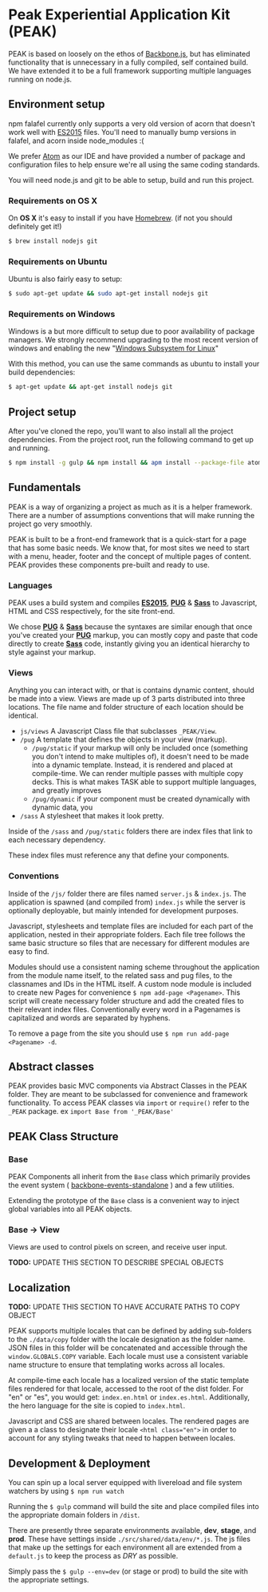 # Peak Experiential Application Kit (PEAK)

PEAK is based on loosely on the ethos of [Backbone.js](http://backbonejs.com), but has eliminated functionality that is unnecessary in a fully compiled, self contained build. We have extended it to be a full framework supporting multiple languages running on node.js.

## Environment setup

npm falafel currently only supports a very old version of acorn that doesn't work well with [ES2015] files. You'll need to manually bump versions in falafel, and acorn inside node_modules :(

We prefer [Atom](http://atom.io) as our IDE and have provided a number of package and configuration files to help ensure we're all using the same coding standards.

You will need node.js and git to be able to setup, build and run this project.

### Requirements on OS X

On **OS X** it's easy to install if you have [Homebrew]. (if not you should definitely get it!)

````bash
$ brew install nodejs git
````

### Requirements on Ubuntu

Ubuntu is also fairly easy to setup:

````bash
$ sudo apt-get update && sudo apt-get install nodejs git
````

### Requirements on Windows

Windows is a but more difficult to setup due to poor availability of package managers. We strongly recommend upgrading to the most recent version of windows and enabling the new "[Windows Subsystem for Linux](http://www.howtogeek.com/249966/how-to-install-and-use-the-linux-bash-shell-on-windows-10/)"

With this method, you can use the same commands as ubuntu to install your build dependencies:

````bash
$ apt-get update && apt-get install nodejs git
````

## Project setup

After you've cloned the repo, you'll want to also install all the project dependencies. From the project root, run the following command to get up and running.

````bash
$ npm install -g gulp && npm install && apm install --package-file atom-packages.txt
````

## Fundamentals

PEAK is a way of organizing a project as much as it is a helper framework. There are a number of assumptions conventions that will make running the project go very smoothly.

PEAK is built to be a front-end framework that is a quick-start for a page that has some basic needs. We know that, for most sites we need to start with a menu, header, footer and the concept of multiple pages of content. PEAK provides these components pre-built and ready to use.

### Languages

PEAK uses a build system and compiles **[ES2015]**, **[PUG]** & **[Sass]** to Javascript, HTML and CSS respectively, for the site front-end.

We chose **[PUG]** & **[Sass]** because the syntaxes are similar enough that once you've created your **[PUG]** markup, you can mostly copy and paste that code directly to create **[Sass]** code, instantly giving you an identical hierarchy to style against your markup.

### Views

Anything you can interact with, or that is contains dynamic content, should be made into a view. Views are made up of 3 parts distributed into three locations. The file name and folder structure of each location should be identical.

* `js/views` A Javascript Class file that subclasses `_PEAK/View`.
* `/pug` A template that defines the objects in your view (markup).
	* `/pug/static` if your markup will only be included once (something you don't intend to make multiples of), it doesn't need to be made into a dynamic template. Instead, it is rendered and placed at compile-time. We can render multiple passes with multiple copy decks. This is what makes TASK able to support multiple languages, and greatly improves
	* `/pug/dynamic` if your component must be created dynamically with dynamic data, you
* `/sass` A stylesheet that makes it look pretty.

Inside of the `/sass` and `/pug/static` folders there are index files that link to each necessary dependency.

These index files must reference any that define your components.

### Conventions
Inside of the `/js/` folder there are files named `server.js` & `index.js`. The application is spawned (and compiled from) `index.js` while the server is optionally deployable, but mainly intended for development purposes.

Javascript, stylesheets and template files are included for each part of the application, nested in their appropriate folders. Each file tree follows the same basic structure so files that are necessary for different modules are easy to find.

Modules should use a consistent naming scheme throughout the application from the module name itself, to the related sass and pug files, to the classnames and IDs in the HTML itself. A custom node module is included to create new Pages for convenience `$ npm add-page <Pagename>`. This script will create necessary folder structure and add the created files to their relevant index files. Conventionally every word in a Pagenames is capitalized and words are separated by hyphens.

To remove a page from the site you should use `$ npm run add-page <Pagename> -d`.

## Abstract classes

PEAK provides basic MVC components via Abstract Classes in the PEAK folder. They are meant to be subclassed for convenience and framework functionality. To access PEAK classes via `import` or `require()` refer to the `_PEAK` package. ex `import Base from '_PEAK/Base'`

## PEAK Class Structure

### Base
PEAK Components all inherit from the `Base` class which primarily provides the event system ( [backbone-events-standalone] ) and a few utilities.

Extending the prototype of the `Base` class is a convenient way to inject global variables into all PEAK objects.

### Base -> View

Views are used to control pixels on screen, and receive user input.

**TODO:** UPDATE THIS SECTION TO DESCRIBE SPECIAL OBJECTS


## Localization

**TODO:** UPDATE THIS SECTION TO HAVE ACCURATE PATHS TO COPY OBJECT

PEAK supports multiple locales that can be defined by adding sub-folders to the `./data/copy` folder with the locale designation as the folder name. JSON files in this folder will be concatenated and accessible through the `window.GLOBALS.COPY` variable. Each locale must use a consistent variable name structure to ensure that templating works across all locales.

At compile-time each locale has a localized version of the static template files rendered for that locale, accessed to the root of the dist folder. For "en" or "es", you would get: `index.en.html` or `index.es.html`. Additionally, the hero language for the site is copied to `index.html`.

Javascript and CSS are shared between locales. The rendered pages are given a a class to designate their locale `<html class="en">` in order to account for any styling tweaks that need to happen between locales.

## Development & Deployment

You can spin up a local server equipped with livereload and file system watchers by using `$ npm run watch`

Running the `$ gulp` command will build the site and place compiled files into the appropriate domain folders in `/dist`.

There are presently three separate environments available, **dev**, **stage**, and **prod**. These have settings inside `./src/shared/data/env/*.js`. The js files that make up the settings for each environment all are extended from a `default.js` to keep the process as *DRY* as possible.

Simply pass the `$ gulp --env=dev` (or stage or prod) to build the site with the appropriate settings.

[Homebrew]: http://brew.sh
[backbone-events-standalone]: https://www.npmjs.com/package/backbone-events-standalone
[ES2015]: https://babeljs.io/docs/learn-es2015/
[PUG]: http://jade-lang.com
[Sass]: http://sass-lang.com
